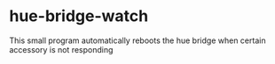 # hue-bridge-watch
This small program automatically reboots the hue bridge when certain accessory is not responding
